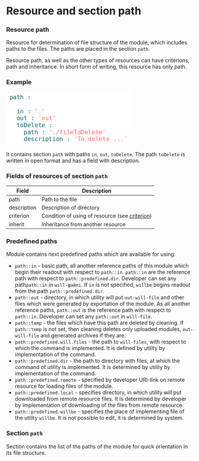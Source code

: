 # Resource and section path

### Resource path

Resource for determination of file structure of the module, which includes paths to the files. The paths are placed in the section <code>path</code>.

Resource path, as well as the other types of resources can have criterions, path and inheritance. In short form of writing, this resource has only path.

### Example

![section.path.png](./Images/section.path.png)

It contains section `path` with paths `in`, `out`, `toDelete`. The path `toDelete` is written in open format and has a field with description.

### Fields of resources of section `path`

| Field      | Description                                        |
|----------------|---------------------------------------------|
| path           | Path to the file  |
| description    |Description of directory                             |
| criterion      | Condition of using of resource (see [criterion](Criterions.md)) |
| inherit        | Inheritance from another resource   |

### Predefined paths

Module contains next predefined paths which are available for using:

- `path::in` - basic path, all another reference paths of this module which begin their readout with respect to  `path::in`. `path::in` are the reference path with respect to `path::predefined.dir`. Developer can set any path`path::in` in `will-файлі`. If `in` is not specified, `willbe` begins readout from the path `path::predefined.dir`.
- `path::out` - directory, in which utility will put `out-will-file` and other files which were generated by exportation of the module. As all another reference paths, `path::out` is the reference path with respect to `path::in`. Developer can set any `path::out` in `will-file`.
- `path::temp` - the files which have this path are deleted by cleaning. If `path::temp` is not set, then cleaning deletes only uploaded modules, `out-will-file` and generated archives if they are.
- `path::predefined.will.files` - the path to `will-files`, with respect to which the command is implemented. It is defined by utility by implementation of the command.
- `path::predefined.dir` - the path to directory with files, at which the command of utility is implemented. It is determined by utility by implementation of the command.
- `path::predefined.remote` - specified by developer URI-link on remote resource for loading files of the module.
- `path::predefined.local` - specifies directory, in which utility will put downloaded from remote resource files. It is determined by developer by implementation of downloading of the files from remote resource.
- `path::predefined.willbe` - specifies the place of implementing file of the utility `willbe`. It is not possible to edit, it is determined by system.

### Section <code>path</code>

Section contains the list of the paths of the module for quick orientation in its file structure.
